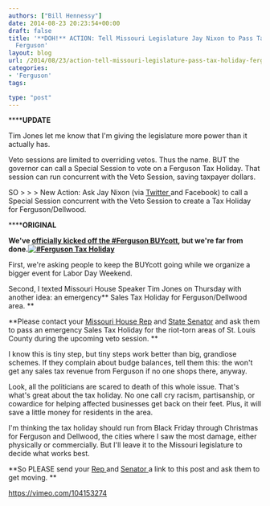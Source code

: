 ```yaml
---
authors: ["Bill Hennessy"]
date: 2014-08-23 20:23:54+00:00
draft: false
title: '**DOH!** ACTION: Tell Missouri Legislature Jay Nixon to Pass Tax Holiday for
  Ferguson'
layout: blog
url: /2014/08/23/action-tell-missouri-legislature-pass-tax-holiday-ferguson/
categories:
- 'Ferguson'
tags:

type: "post"
---
```


******UPDATE**

Tim Jones let me know that I'm giving the legislature more power than it actually has.

Veto sessions are limited to overriding vetos. Thus the name. BUT the governor can call a Special Session to vote on a Ferguson Tax Holiday. That session can run concurrent with the Veto Session, saving taxpayer dollars.

SO > > > New Action: Ask Jay Nixon (via [Twitter ](https://twitter.com/GovJayNixon)and Facebook) to call a Special Session concurrent with the Veto Session to create a Tax Holiday for Ferguson/Dellwood.

******ORIGINAL**

**We've [officially kicked off the #Ferguson BUYcott](https://hennessysview.com/2014/08/21/why-st-louis-tea-party-went-to-ferguson-to-shop/), but we're far from done.[![#Ferguson Tax Holiday](https://hennessysview.com/wp-content/uploads/2014/08/taxholidayHRes-283x300.jpg)
](https://hennessysview.com/wp-content/uploads/2014/08/taxholidayHRes.jpg)**

First, we're asking people to keep the BUYcott going while we organize a bigger event for Labor Day Weekend.

Second, I texted Missouri House Speaker Tim Jones on Thursday with another idea: an emergency** Sales Tax Holiday for Ferguson/Dellwood area. **

**Please contact your [Missouri House Rep](https://www.house.mo.gov/) and [State Senator](https://www.senate.mo.gov/) and ask them to pass an emergency Sales Tax Holiday for the riot-torn areas of St. Louis County during the upcoming veto session. **

I know this is tiny step, but tiny steps work better than big, grandiose schemes. If they complain about budge balances, tell them this: the won't get any sales tax revenue from Ferguson if no one shops there, anyway.

Look, all the politicians are scared to death of this whole issue. That's what's great about the tax holiday. No one call cry racism, partisanship, or cowardice for helping affected businesses get back on their feet. Plus, it will save a little money for residents in the area.

I'm thinking the tax holiday should run from Black Friday through Christmas for Ferguson and Dellwood, the cities where I saw the most damage, either physically or commercially. But I'll leave it to the Missouri legislature to decide what works best.

**So PLEASE send your [Rep ](https://www.house.mo.gov/)and [Senator ](https://www.senate.mo.gov/)a link to this post and ask them to get moving. **

https://vimeo.com/104153274



